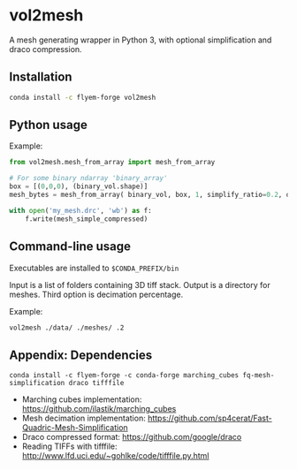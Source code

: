 # vol2mesh

A mesh generating wrapper in Python 3, with optional simplification and draco compression.

Installation
------------

```bash
conda install -c flyem-forge vol2mesh
```

Python usage
------------

Example:

```python
from vol2mesh.mesh_from_array import mesh_from_array

# For some binary ndarray 'binary_array'
box = [(0,0,0), (binary_vol.shape)]
mesh_bytes = mesh_from_array( binary_vol, box, 1, simplify_ratio=0.2, output_format='drc' )

with open('my_mesh.drc', 'wb') as f:
    f.write(mesh_simple_compressed)
```

Command-line usage
------------------

Executables are installed to `$CONDA_PREFIX/bin`

Input is a list of folders containing 3D tiff stack. Output is a directory for meshes. Third option is decimation percentage.

Example:

```bash
vol2mesh ./data/ ./meshes/ .2
```


Appendix: Dependencies
----------------------

```
conda install -c flyem-forge -c conda-forge marching_cubes fq-mesh-simplification draco tifffile
``` 

- Marching cubes implementation: https://github.com/ilastik/marching_cubes
- Mesh decimation implementation: https://github.com/sp4cerat/Fast-Quadric-Mesh-Simplification
- Draco compressed format: https://github.com/google/draco
- Reading TIFFs with tifffile: http://www.lfd.uci.edu/~gohlke/code/tifffile.py.html

